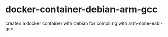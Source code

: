 # docker-container-debian-arm-gcc
creates a docker container with debian for compiling with arm-none-eabi-gcc
